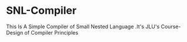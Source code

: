 # SNL-Compiler
This Is  A Simple Compiler of Small Nested Language .It's   JLU's Course-Design of Compiler Principles
